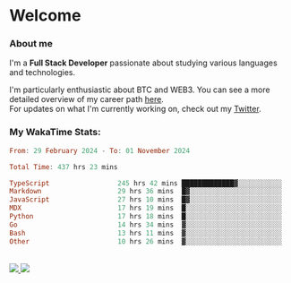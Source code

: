 # Welcome

### About me

I'm a **Full Stack Developer** passionate about studying various languages and technologies. 
</br>

I'm particularly enthusiastic about BTC and WEB3. You can see a more detailed overview of my career path [here](https://yan-pi.vercel.app/).
</br>
For updates on what I'm currently working on, check out my [Twitter](https://twitter.com/yamigake).

### My WakaTime Stats:
<!--START_SECTION:waka-->

```haskell
From: 29 February 2024 - To: 01 November 2024

Total Time: 437 hrs 23 mins

TypeScript                 245 hrs 42 mins █████████████▓░░░░░░░░░░░   54.87 %
Markdown                   29 hrs 36 mins  █▓░░░░░░░░░░░░░░░░░░░░░░░   06.61 %
JavaScript                 27 hrs 10 mins  █▓░░░░░░░░░░░░░░░░░░░░░░░   06.07 %
MDX                        17 hrs 19 mins  █░░░░░░░░░░░░░░░░░░░░░░░░   03.87 %
Python                     17 hrs 18 mins  █░░░░░░░░░░░░░░░░░░░░░░░░   03.86 %
Go                         14 hrs 34 mins  ▓░░░░░░░░░░░░░░░░░░░░░░░░   03.26 %
Bash                       13 hrs 11 mins  ▓░░░░░░░░░░░░░░░░░░░░░░░░   02.95 %
Other                      10 hrs 26 mins  ▓░░░░░░░░░░░░░░░░░░░░░░░░   02.33 %
```

<!--END_SECTION:waka-->

<div style="display: inline_block"><br>
  <a style="border-radius:10px;" href="https://www.linkedin.com/in/yan-fernandes-55a81a201/" target="_blank"><img src="https://skillicons.dev/icons?i=linkedin" target="_blank"</a> 
  <a style="border-radius:10px;" href = "mailto:yanfernandes404@gmail.com"><img src="https://skillicons.dev/icons?i=gmail" target="_blank"></a>
</div>
